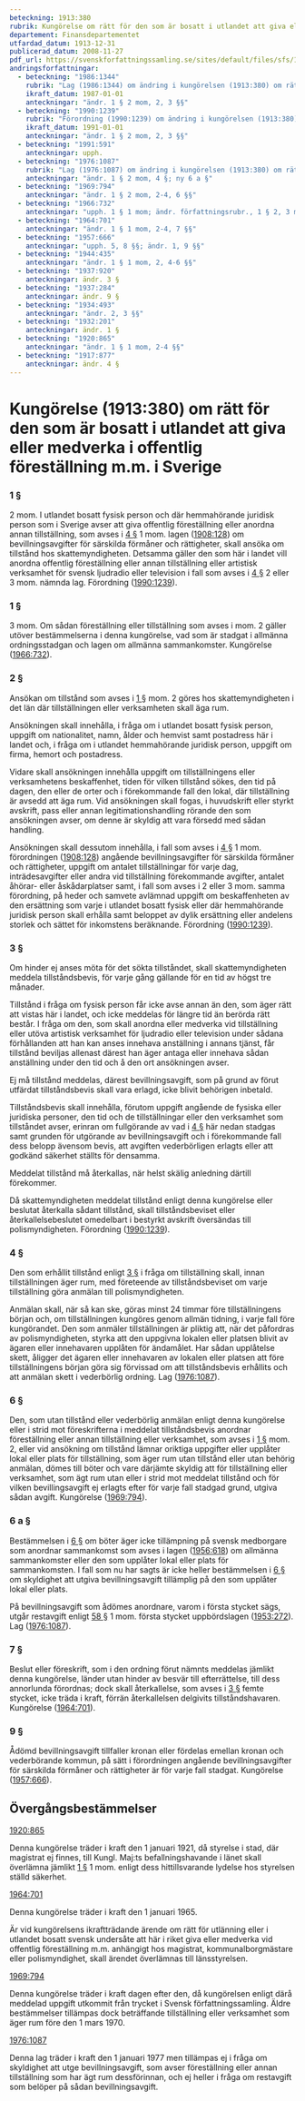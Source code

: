 ```yaml
---
beteckning: 1913:380
rubrik: Kungörelse om rätt för den som är bosatt i utlandet att giva eller medverka i offentlig föreställning m.m. i Sverige
departement: Finansdepartementet
utfardad_datum: 1913-12-31
publicerad_datum: 2008-11-27
pdf_url: https://svenskforfattningssamling.se/sites/default/files/sfs/1913-12/SFS1913-380.pdf
andringsforfattningar:
  - beteckning: "1986:1344"
    rubrik: "Lag (1986:1344) om ändring i kungörelsen (1913:380) om rätt för den som är bosatt i utlandet att giva eller medverka i offentlig föreställning m.m. i Sverige"
    ikraft_datum: 1987-01-01
    anteckningar: "ändr. 1 § 2 mom, 2, 3 §§"
  - beteckning: "1990:1239"
    rubrik: "Förordning (1990:1239) om ändring i kungörelsen (1913:380) om rätt för den som är bosatt i utlandet att giva eller medverka i offentlig föreställning m.m. i Sverige"
    ikraft_datum: 1991-01-01
    anteckningar: "ändr. 1 § 2 mom, 2, 3 §§"
  - beteckning: "1991:591"
    anteckningar: upph.
  - beteckning: "1976:1087"
    rubrik: "Lag (1976:1087) om ändring i kungörelsen (1913:380) om rätt för den som är bosatt i utlandet att giva eller medverka i offentlig föreställning m.m. i Sverige"
    anteckningar: "ändr. 1 § 2 mom, 4 §; ny 6 a §"
  - beteckning: "1969:794"
    anteckningar: "ändr. 1 § 2 mom, 2-4, 6 §§"
  - beteckning: "1966:732"
    anteckningar: "upph. 1 § 1 mom; ändr. författningsrubr., 1 § 2, 3 mom"
  - beteckning: "1964:701"
    anteckningar: "ändr. 1 § 1 mom, 2-4, 7 §§"
  - beteckning: "1957:666"
    anteckningar: "upph. 5, 8 §§; ändr. 1, 9 §§"
  - beteckning: "1944:435"
    anteckningar: "ändr. 1 § 1 mom, 2, 4-6 §§"
  - beteckning: "1937:920"
    anteckningar: ändr. 3 §
  - beteckning: "1937:284"
    anteckningar: ändr. 9 §
  - beteckning: "1934:493"
    anteckningar: "ändr. 2, 3 §§"
  - beteckning: "1932:201"
    anteckningar: ändr. 1 §
  - beteckning: "1920:865"
    anteckningar: "ändr. 1 § 1 mom, 2-4 §§"
  - beteckning: "1917:877"
    anteckningar: ändr. 4 §
---
```


# Kungörelse (1913:380) om rätt för den som är bosatt i utlandet att giva eller medverka i offentlig föreställning m.m. i Sverige

### 1 §

2 mom. I utlandet bosatt fysisk person och där hemmahörande juridisk person som i Sverige avser att giva offentlig föreställning eller anordna annan tillställning, som avses i [4 §](#4) 1 mom. lagen ([1908:128](https://selex.se/eli/sfs/1908/128)) om bevillningsavgifter för särskilda förmåner och rättigheter, skall ansöka om tillstånd hos skattemyndigheten. Detsamma gäller den som här i landet vill anordna offentlig föreställning eller annan tillställning eller artistisk verksamhet för svensk ljudradio eller television i fall som avses i [4 §](#4) 2 eller 3 mom. nämnda lag. Förordning ([1990:1239](https://selex.se/eli/sfs/1990/1239)).

### 1 §

3 mom. Om sådan föreställning eller tillställning som avses i mom. 2 gäller utöver bestämmelserna i denna kungörelse, vad som är stadgat i allmänna ordningsstadgan och lagen om allmänna sammankomster. Kungörelse ([1966:732](https://selex.se/eli/sfs/1966/732)).

### 2 §

Ansökan om tillstånd som avses i [1 §](#1) mom. 2 göres hos skattemyndigheten i det län där tillställningen eller verksamheten skall äga rum.

Ansökningen skall innehålla, i fråga om i utlandet bosatt fysisk person, uppgift om nationalitet, namn, ålder och hemvist samt postadress här i landet och, i fråga om i utlandet hemmahörande juridisk person, uppgift om firma, hemort och postadress.

Vidare skall ansökningen innehålla uppgift om tillställningens eller verksamhetens beskaffenhet, tiden för vilken tillstånd sökes, den tid på dagen, den eller de orter och i förekommande fall den lokal, där tillställning är avsedd att äga rum. Vid ansökningen skall fogas, i huvudskrift eller styrkt avskrift, pass eller annan legitimationshandling rörande den som ansökningen avser, om denne är skyldig att vara försedd med sådan handling.

Ansökningen skall dessutom innehålla, i fall som avses i [4 §](#4) 1 mom. förordningen ([1908:128](https://selex.se/eli/sfs/1908/128)) angående bevillningsavgifter för särskilda förmåner och rättigheter, uppgift om antalet tillställningar för varje dag, inträdesavgifter eller andra vid tillställning förekommande avgifter, antalet åhörar- eller åskådarplatser samt, i fall som avses i 2 eller 3 mom. samma förordning, på heder och samvete avlämnad uppgift om beskaffenheten av den ersättning som varje i utlandet bosatt fysisk eller där hemmahörande juridisk person skall erhålla samt beloppet av dylik ersättning eller andelens storlek och sättet för inkomstens beräknande. Förordning ([1990:1239](https://selex.se/eli/sfs/1990/1239)).

### 3 §

Om hinder ej anses möta för det sökta tillståndet, skall skattemyndigheten meddela tillståndsbevis, för varje gång gällande för en tid av högst tre månader.

Tillstånd i fråga om fysisk person får icke avse annan än den, som äger rätt att vistas här i landet, och icke meddelas för längre tid än berörda rätt består. I fråga om den, som skall anordna eller medverka vid tillställning eller utöva artistisk verksamhet för ljudradio eller television under sådana förhållanden att han kan anses innehava anställning i annans tjänst, får tillstånd beviljas allenast därest han äger antaga eller innehava sådan anställning under den tid och å den ort ansökningen avser.

Ej må tillstånd meddelas, därest bevillningsavgift, som på grund av förut utfärdat tillståndsbevis skall vara erlagd, icke blivit behörigen inbetald.

Tillståndsbevis skall innehålla, förutom uppgift angående de fysiska eller juridiska personer, den tid och de tillställningar eller den verksamhet som tillståndet avser, erinran om fullgörande av vad i [4 §](#4) här nedan stadgas samt grunden för utgörande av bevillningsavgift och i förekommande fall dess belopp ävensom bevis, att avgiften vederbörligen erlagts eller att godkänd säkerhet ställts för densamma.

Meddelat tillstånd må återkallas, när helst skälig anledning därtill förekommer.

Då skattemyndigheten meddelat tillstånd enligt denna kungörelse eller beslutat återkalla sådant tillstånd, skall tillståndsbeviset eller återkallelsebeslutet omedelbart i bestyrkt avskrift översändas till polismyndigheten. Förordning ([1990:1239](https://selex.se/eli/sfs/1990/1239)).

### 4 §

Den som erhållit tillstånd enligt [3 §](#3) i fråga om tillställning skall, innan tillställningen äger rum, med företeende av tillståndsbeviset om varje tillställning göra anmälan till polismyndigheten.

Anmälan skall, när så kan ske, göras minst 24 timmar före tillställningens början och, om tillställningen kungöres genom allmän tidning, i varje fall före kungörandet. Den som anmäler tillställningen är pliktig att, när det påfordras av polismyndigheten, styrka att den uppgivna lokalen eller platsen blivit av ägaren eller innehavaren upplåten för ändamålet. Har sådan upplåtelse skett, åligger det ägaren eller innehavaren av lokalen eller platsen att före tillställningens början göra sig förvissad om att tillståndsbevis erhållits och att anmälan skett i vederbörlig ordning. Lag ([1976:1087](https://selex.se/eli/sfs/1976/1087)).

### 6 §

Den, som utan tillstånd eller vederbörlig anmälan enligt denna kungörelse eller i strid mot föreskrifterna i meddelat tillståndsbevis anordnar föreställning eller annan tillställning eller verksamhet, som avses i [1 §](#1) mom. 2, eller vid ansökning om tillstånd lämnar oriktiga uppgifter eller upplåter lokal eller plats för tillställning, som äger rum utan tillstånd eller utan behörig anmälan, dömes till böter och vare därjämte skyldig att för tillställning eller verksamhet, som ägt rum utan eller i strid mot meddelat tillstånd och för vilken bevillingsavgift ej erlagts efter för varje fall stadgad grund, utgiva sådan avgift. Kungörelse ([1969:794](https://selex.se/eli/sfs/1969/794)).

### 6 a §

Bestämmelsen i [6 §](#6) om böter äger icke tillämpning på svensk medborgare som anordnar sammankomst som avses i lagen ([1956:618](https://selex.se/eli/sfs/1956/618)) om allmänna sammankomster eller den som upplåter lokal eller plats för sammankomsten. I fall som nu har sagts är icke heller bestämmelsen i [6 §](#6) om skyldighet att utgiva bevillningsavgift tillämplig på den som upplåter lokal eller plats.

På bevillningsavgift som ådömes anordnare, varom i första stycket sägs, utgår restavgift enligt [58 §](#58) 1 mom. första stycket uppbördslagen ([1953:272](https://selex.se/eli/sfs/1953/272)). Lag ([1976:1087](https://selex.se/eli/sfs/1976/1087)).

### 7 §

Beslut eller föreskrift, som i den ordning förut nämnts meddelas jämlikt denna kungörelse, länder utan hinder av besvär till efterrättelse, till dess annorlunda förordnas; dock skall återkallelse, som avses i [3 §](#3) femte stycket, icke träda i kraft, förrän återkallelsen delgivits tillståndshavaren. Kungörelse ([1964:701](https://selex.se/eli/sfs/1964/701)).

### 9 §

Ådömd bevillningsavgift tillfaller kronan eller fördelas emellan kronan och vederbörande kommun, på sätt i förordningen angående bevillningsavgifter för särskilda förmåner och rättigheter är för varje fall stadgat. Kungörelse ([1957:666](https://selex.se/eli/sfs/1957/666)).

## Övergångsbestämmelser

[1920:865](https://selex.se/eli/sfs/1920/865)

Denna kungörelse träder i kraft den 1 januari 1921, då styrelse i stad, där magistrat ej finnes, till Kungl. Maj:ts befallningshavande i länet skall överlämna jämlikt [1 §](#1) 1 mom. enligt dess hittillsvarande lydelse hos styrelsen ställd säkerhet.

[1964:701](https://selex.se/eli/sfs/1964/701)

Denna kungörelse träder i kraft den 1 januari 1965.

Är vid kungörelsens ikraftträdande ärende om rätt för utlänning eller i utlandet bosatt svensk undersåte att här i riket giva eller medverka vid offentlig föreställning m.m. anhängigt hos magistrat, kommunalborgmästare eller polismyndighet, skall ärendet överlämnas till länsstyrelsen.

[1969:794](https://selex.se/eli/sfs/1969/794)

Denna kungörelse träder i kraft dagen efter den, då kungörelsen enligt därå meddelad uppgift utkommit från trycket i Svensk författningssamling. Äldre bestämmelser tillämpas dock beträffande tillställning eller verksamhet som äger rum före den 1 mars 1970.

[1976:1087](https://selex.se/eli/sfs/1976/1087)

Denna lag träder i kraft den 1 januari 1977 men tillämpas ej i fråga om skyldighet att utge bevillningsavgift, som avser föreställning eller annan tillställning som har ägt rum dessförinnan, och ej heller i fråga om restavgift som belöper på sådan bevillningsavgift.